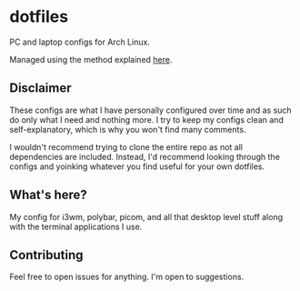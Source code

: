 # dotfiles
PC and laptop configs for Arch Linux. 

Managed using the method explained [here](https://www.atlassian.com/git/tutorials/dotfiles).

## Disclaimer

These configs are what I have personally configured over time and as such do only what I need and nothing more.
I try to keep my configs clean and self-explanatory, which is why you won't find many comments.

I wouldn't recommend trying to clone the entire repo as not all dependencies are included.
Instead, I'd recommend looking through the configs and yoinking whatever you find useful for your own dotfiles.

## What's here?

My config for i3wm, polybar, picom, and all that desktop level stuff along with the terminal applications I use.

## Contributing

Feel free to open issues for anything. I'm open to suggestions.
